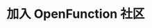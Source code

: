 ---
title: "加入 OpenFunction 社区"
linkTitle: "社区"
menu:
  main:
    weight: 40

section1:
  name: '联系与贡献'
  content: '如果你想要更深入地了解我们：'
  children:
    - content: '在这里了解如何做出贡献 → '
      link: 'http://localhost:1313/docs/development/' 
      linkContent: '开发指南'
    - content: '如果您想加入我们 → '

section2:
  name: '社区会议'
  content: '欢迎参加我们的 zoom 会议！'
  link: 'https://us02web.zoom.us/j/89684762679?pwd=U1JNWVdzbElScVFMSEdQQnV0YnR4UT09' 
  children:
    - content: '会议时间：北京时间每周三 15:30~16:30 (每两周进行一次，从2021年6月23日开始)'
    - link: 'https://kubesphere.io/contribution'
      linkContent: '会议日程'
    - link: 'https://docs.google.com/document/d/1bh5-kVPegjNlIjjq_e37mS3ZhyXWhmmUaysFgeI9_-o/edit?usp=sharing'
      linkContent: '会议记录'
---